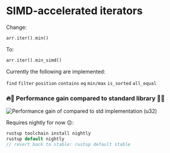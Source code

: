 #  SIMD-accelerated iterators

Change:
```Rust
arr.iter().min()
```
To:
```Rust
arr.iter().min_simd()
```


Currently the following are implemented:

```find```
```filter```
```position```
```contains```
```eq```
```min/max```
```is_sorted```
```all_equal```



### 🔥🚀 Performance gain compared to standard library 🚀🔥
![Performance gain of compared to std implementation (u32)](benchmark.png)


Requires nightly for now 😔:
```Rust
rustup toolchain install nightly
rustup default nightly
// revert back to stable: rustup default stable
```
